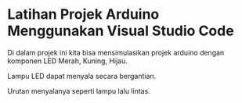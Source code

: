 # Latihan Projek Arduino Menggunakan Visual Studio Code

Di dalam projek ini kita bisa mensimulasikan projek arduino dengan komponen LED Merah, Kuning, Hijau.

Lampu LED dapat menyala secara bergantian.

Urutan menyalanya seperti lampu lalu lintas.
